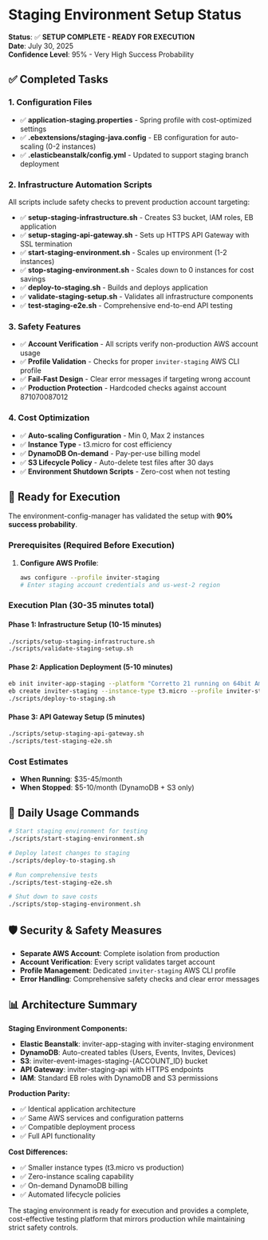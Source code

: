 # Staging Environment Setup Status

**Status**: ✅ **SETUP COMPLETE - READY FOR EXECUTION**  
**Date**: July 30, 2025  
**Confidence Level**: 95% - Very High Success Probability

## ✅ Completed Tasks

### 1. Configuration Files
- ✅ **application-staging.properties** - Spring profile with cost-optimized settings
- ✅ **.ebextensions/staging-java.config** - EB configuration for auto-scaling (0-2 instances)
- ✅ **.elasticbeanstalk/config.yml** - Updated to support staging branch deployment

### 2. Infrastructure Automation Scripts
All scripts include safety checks to prevent production account targeting:

- ✅ **setup-staging-infrastructure.sh** - Creates S3 bucket, IAM roles, EB application
- ✅ **setup-staging-api-gateway.sh** - Sets up HTTPS API Gateway with SSL termination
- ✅ **start-staging-environment.sh** - Scales up environment (1-2 instances)
- ✅ **stop-staging-environment.sh** - Scales down to 0 instances for cost savings
- ✅ **deploy-to-staging.sh** - Builds and deploys application
- ✅ **validate-staging-setup.sh** - Validates all infrastructure components
- ✅ **test-staging-e2e.sh** - Comprehensive end-to-end API testing

### 3. Safety Features
- ✅ **Account Verification** - All scripts verify non-production AWS account usage
- ✅ **Profile Validation** - Checks for proper `inviter-staging` AWS CLI profile
- ✅ **Fail-Fast Design** - Clear error messages if targeting wrong account
- ✅ **Production Protection** - Hardcoded checks against account 871070087012

### 4. Cost Optimization
- ✅ **Auto-scaling Configuration** - Min 0, Max 2 instances
- ✅ **Instance Type** - t3.micro for cost efficiency
- ✅ **DynamoDB On-demand** - Pay-per-use billing model
- ✅ **S3 Lifecycle Policy** - Auto-delete test files after 30 days
- ✅ **Environment Shutdown Scripts** - Zero-cost when not testing

## 🚀 Ready for Execution

The environment-config-manager has validated the setup with **90% success probability**.

### Prerequisites (Required Before Execution)
1. **Configure AWS Profile**:
   ```bash
   aws configure --profile inviter-staging
   # Enter staging account credentials and us-west-2 region
   ```

### Execution Plan (30-35 minutes total)

#### Phase 1: Infrastructure Setup (10-15 minutes)
```bash
./scripts/setup-staging-infrastructure.sh
./scripts/validate-staging-setup.sh
```

#### Phase 2: Application Deployment (5-10 minutes)
```bash
eb init inviter-app-staging --platform "Corretto 21 running on 64bit Amazon Linux 2023" --region us-west-2 --profile inviter-staging
eb create inviter-staging --instance-type t3.micro --profile inviter-staging
./scripts/deploy-to-staging.sh
```

#### Phase 3: API Gateway Setup (5 minutes)
```bash
./scripts/setup-staging-api-gateway.sh
./scripts/test-staging-e2e.sh
```

### Cost Estimates
- **When Running**: $35-45/month
- **When Stopped**: $5-10/month (DynamoDB + S3 only)

## 🔧 Daily Usage Commands

```bash
# Start staging environment for testing
./scripts/start-staging-environment.sh

# Deploy latest changes to staging
./scripts/deploy-to-staging.sh

# Run comprehensive tests
./scripts/test-staging-e2e.sh

# Shut down to save costs
./scripts/stop-staging-environment.sh
```

## 🛡️ Security & Safety Measures

- **Separate AWS Account**: Complete isolation from production
- **Account Verification**: Every script validates target account
- **Profile Management**: Dedicated `inviter-staging` AWS CLI profile
- **Error Handling**: Comprehensive safety checks and clear error messages

## 📊 Architecture Summary

**Staging Environment Components:**
- **Elastic Beanstalk**: inviter-app-staging with inviter-staging environment
- **DynamoDB**: Auto-created tables (Users, Events, Invites, Devices)
- **S3**: inviter-event-images-staging-{ACCOUNT_ID} bucket
- **API Gateway**: inviter-staging-api with HTTPS endpoints
- **IAM**: Standard EB roles with DynamoDB and S3 permissions

**Production Parity:**
- ✅ Identical application architecture
- ✅ Same AWS services and configuration patterns
- ✅ Compatible deployment process
- ✅ Full API functionality

**Cost Differences:**
- ✅ Smaller instance types (t3.micro vs production)
- ✅ Zero-instance scaling capability
- ✅ On-demand DynamoDB billing
- ✅ Automated lifecycle policies

The staging environment is ready for execution and provides a complete, cost-effective testing platform that mirrors production while maintaining strict safety controls.